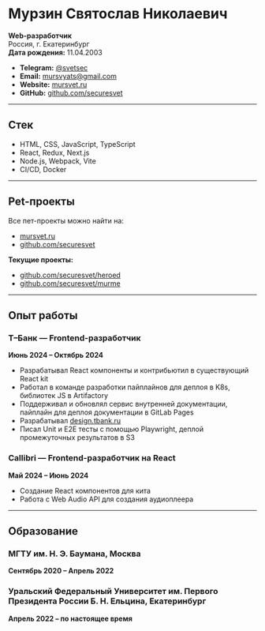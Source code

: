 # Мурзин Святослав Николаевич  
**Web-разработчик**  
Россия, г. Екатеринбург  
**Дата рождения:** 11.04.2003  

- **Telegram:** [@svetsec](https://t.me/svetsec)  
- **Email:** [mursvyats@gmail.com](mailto:mursvyats@gmail.com)  
- **Website:** [mursvet.ru](https://mursvet.ru)  
- **GitHub:** [github.com/securesvet](https://github.com/securesvet)  

---

## Стек  
- HTML, CSS, JavaScript, TypeScript  
- React, Redux, Next.js  
- Node.js, Webpack, Vite  
- CI/CD, Docker  

---

## Pet-проекты  
Все пет-проекты можно найти на:  
- [mursvet.ru](https://www.mursvet.ru)  
- [github.com/securesvet](https://www.github.com/securesvet)  

**Текущие проекты:**  
- [github.com/securesvet/heroed](https://github.com/securesvet/heroed)  
- [github.com/securesvet/murme](https://github.com/securesvet/murme)  

---

## Опыт работы  

### Т–Банк — Frontend-разработчик  
**Июнь 2024 – Октябрь 2024**  
- Разрабатывал React компоненты и контрибьютил в существующий React kit  
- Работал в команде разработки пайплайнов для деплоя в K8s, библиотек JS в Artifactory  
- Поддерживал и обновлял сервис внутренней документации, пайплайн для деплоя документации в GitLab Pages  
- Разрабатывал [design.tbank.ru](https://design.tbank.ru)  
- Писал Unit и E2E тесты с помощью Playwright, деплой промежуточных результатов в S3  

### Callibri — Frontend-разработчик на React  
**Май 2024 – Июнь 2024**  
- Создание React компонентов для кита  
- Работа с Web Audio API для создания аудиоплеера  

---

## Образование  

### МГТУ им. Н. Э. Баумана, Москва  
**Сентябрь 2020 – Апрель 2022**  

### Уральский Федеральный Университет им. Первого Президента России Б. Н. Ельцина, Екатеринбург  
**Апрель 2022 – по настоящее время**